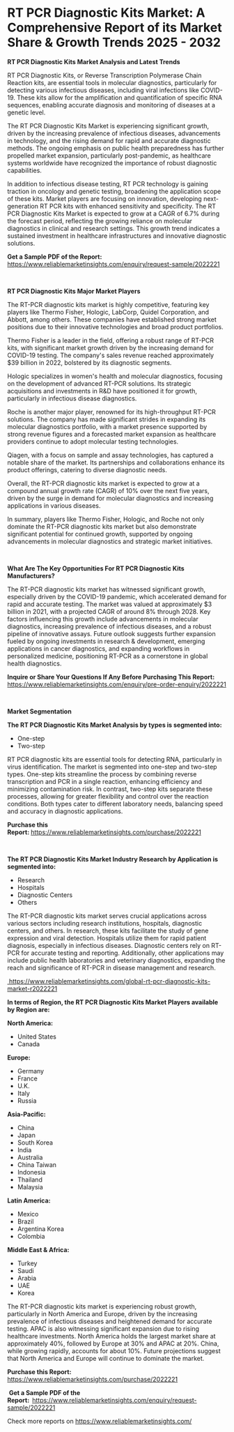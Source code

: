 <p><h1>RT PCR Diagnostic Kits Market: A Comprehensive Report of its Market Share & Growth Trends 2025 - 2032</h1></p><p><strong>RT PCR Diagnostic Kits Market Analysis and Latest Trends</strong></p>
<p><p>RT PCR Diagnostic Kits, or Reverse Transcription Polymerase Chain Reaction kits, are essential tools in molecular diagnostics, particularly for detecting various infectious diseases, including viral infections like COVID-19. These kits allow for the amplification and quantification of specific RNA sequences, enabling accurate diagnosis and monitoring of diseases at a genetic level.</p><p>The RT PCR Diagnostic Kits Market is experiencing significant growth, driven by the increasing prevalence of infectious diseases, advancements in technology, and the rising demand for rapid and accurate diagnostic methods. The ongoing emphasis on public health preparedness has further propelled market expansion, particularly post-pandemic, as healthcare systems worldwide have recognized the importance of robust diagnostic capabilities.</p><p>In addition to infectious disease testing, RT PCR technology is gaining traction in oncology and genetic testing, broadening the application scope of these kits. Market players are focusing on innovation, developing next-generation RT PCR kits with enhanced sensitivity and specificity. The RT PCR Diagnostic Kits Market is expected to grow at a CAGR of 6.7% during the forecast period, reflecting the growing reliance on molecular diagnostics in clinical and research settings. This growth trend indicates a sustained investment in healthcare infrastructures and innovative diagnostic solutions.</p></p>
<p><strong>Get a Sample PDF of the Report:&nbsp;</strong> <a href="https://www.reliablemarketinsights.com/enquiry/request-sample/2022221?utm_campaign=3045&utm_medium=2&utm_source=Github&utm_content=ia&utm_term=04032025&utm_id=rt-pcr-diagnostic-kits">https://www.reliablemarketinsights.com/enquiry/request-sample/2022221</a></p>
<p>&nbsp;</p>
<p><strong>RT PCR Diagnostic Kits Major Market Players</strong></p>
<p><p>The RT-PCR diagnostic kits market is highly competitive, featuring key players like Thermo Fisher, Hologic, LabCorp, Quidel Corporation, and Abbott, among others. These companies have established strong market positions due to their innovative technologies and broad product portfolios.</p><p>Thermo Fisher is a leader in the field, offering a robust range of RT-PCR kits, with significant market growth driven by the increasing demand for COVID-19 testing. The company's sales revenue reached approximately $39 billion in 2022, bolstered by its diagnostic segments.</p><p>Hologic specializes in women's health and molecular diagnostics, focusing on the development of advanced RT-PCR solutions. Its strategic acquisitions and investments in R&D have positioned it for growth, particularly in infectious disease diagnostics.</p><p>Roche is another major player, renowned for its high-throughput RT-PCR solutions. The company has made significant strides in expanding its molecular diagnostics portfolio, with a market presence supported by strong revenue figures and a forecasted market expansion as healthcare providers continue to adopt molecular testing technologies.</p><p>Qiagen, with a focus on sample and assay technologies, has captured a notable share of the market. Its partnerships and collaborations enhance its product offerings, catering to diverse diagnostic needs.</p><p>Overall, the RT-PCR diagnostic kits market is expected to grow at a compound annual growth rate (CAGR) of 10% over the next five years, driven by the surge in demand for molecular diagnostics and increasing applications in various diseases.</p><p>In summary, players like Thermo Fisher, Hologic, and Roche not only dominate the RT-PCR diagnostic kits market but also demonstrate significant potential for continued growth, supported by ongoing advancements in molecular diagnostics and strategic market initiatives.</p></p>
<p>&nbsp;</p>
<p><strong>What Are The Key Opportunities For RT PCR Diagnostic Kits Manufacturers?</strong></p>
<p><p>The RT-PCR diagnostic kits market has witnessed significant growth, especially driven by the COVID-19 pandemic, which accelerated demand for rapid and accurate testing. The market was valued at approximately $3 billion in 2021, with a projected CAGR of around 8% through 2028. Key factors influencing this growth include advancements in molecular diagnostics, increasing prevalence of infectious diseases, and a robust pipeline of innovative assays. Future outlook suggests further expansion fueled by ongoing investments in research & development, emerging applications in cancer diagnostics, and expanding workflows in personalized medicine, positioning RT-PCR as a cornerstone in global health diagnostics.</p></p>
<p><strong>Inquire or Share Your Questions If Any Before Purchasing This Report:</strong> <a href="https://www.reliablemarketinsights.com/enquiry/pre-order-enquiry/2022221?utm_campaign=3045&utm_medium=2&utm_source=Github&utm_content=ia&utm_term=04032025&utm_id=rt-pcr-diagnostic-kits">https://www.reliablemarketinsights.com/enquiry/pre-order-enquiry/2022221</a></p>
<p>&nbsp;</p>
<p><strong>Market Segmentation</strong></p>
<p><strong>The RT PCR Diagnostic Kits Market Analysis by types is segmented into:</strong></p>
<p><ul><li>One-step</li><li>Two-step</li></ul></p>
<p><p>RT PCR diagnostic kits are essential tools for detecting RNA, particularly in virus identification. The market is segmented into one-step and two-step types. One-step kits streamline the process by combining reverse transcription and PCR in a single reaction, enhancing efficiency and minimizing contamination risk. In contrast, two-step kits separate these processes, allowing for greater flexibility and control over the reaction conditions. Both types cater to different laboratory needs, balancing speed and accuracy in diagnostic applications.</p></p>
<p><strong>Purchase this Report:&nbsp;</strong><a href="https://www.reliablemarketinsights.com/purchase/2022221?utm_campaign=3045&utm_medium=2&utm_source=Github&utm_content=ia&utm_term=04032025&utm_id=rt-pcr-diagnostic-kits">https://www.reliablemarketinsights.com/purchase/2022221</a></p>
<p>&nbsp;</p>
<p><strong>The RT PCR Diagnostic Kits Market Industry Research by Application is segmented into:</strong></p>
<p><ul><li>Research</li><li>Hospitals</li><li>Diagnostic Centers</li><li>Others</li></ul></p>
<p><p>The RT-PCR diagnostic kits market serves crucial applications across various sectors including research institutions, hospitals, diagnostic centers, and others. In research, these kits facilitate the study of gene expression and viral detection. Hospitals utilize them for rapid patient diagnosis, especially in infectious diseases. Diagnostic centers rely on RT-PCR for accurate testing and reporting. Additionally, other applications may include public health laboratories and veterinary diagnostics, expanding the reach and significance of RT-PCR in disease management and research.</p></p>
<p><a href="https://www.reliablemarketinsights.com/global-rt-pcr-diagnostic-kits-market-r2022221?utm_campaign=3045&utm_medium=2&utm_source=Github&utm_content=ia&utm_term=04032025&utm_id=rt-pcr-diagnostic-kits">&nbsp;https://www.reliablemarketinsights.com/global-rt-pcr-diagnostic-kits-market-r2022221</a></p>
<p><strong>In terms of Region, the RT PCR Diagnostic Kits Market Players available by Region are:</strong></p>
<p>
    <p> <strong> North America: </strong>
        <ul>
            <li>United States</li>
            <li>Canada</li>
        </ul>
        </p> 
    <p> <strong> Europe: </strong>
        <ul>
            <li>Germany</li>
            <li>France</li>
            <li>U.K.</li>
            <li>Italy</li>
            <li>Russia</li>
        </ul>
        </p> 
    <p> <strong> Asia-Pacific: </strong>
        <ul>
            <li>China</li>
            <li>Japan</li>
            <li>South Korea</li>
            <li>India</li>
            <li>Australia</li>
            <li>China Taiwan</li>
            <li>Indonesia</li>
            <li>Thailand</li>
            <li>Malaysia</li>
        </ul>
        </p> 
    <p> <strong> Latin America: </strong>
        <ul>
            <li>Mexico</li>
            <li>Brazil</li>
            <li>Argentina Korea</li>
            <li>Colombia</li>
        </ul>
        </p> 
    <p> <strong> Middle East & Africa: </strong>
        <ul>
            <li>Turkey</li>
            <li>Saudi</li>
            <li>Arabia</li>
            <li>UAE</li>
            <li>Korea</li>
        </ul>
    </p>
    </p>
<p><p>The RT-PCR diagnostic kits market is experiencing robust growth, particularly in North America and Europe, driven by the increasing prevalence of infectious diseases and heightened demand for accurate testing. APAC is also witnessing significant expansion due to rising healthcare investments. North America holds the largest market share at approximately 40%, followed by Europe at 30% and APAC at 20%. China, while growing rapidly, accounts for about 10%. Future projections suggest that North America and Europe will continue to dominate the market.</p></p>
<p><strong>Purchase this Report: </strong><a href="https://www.reliablemarketinsights.com/purchase/2022221?utm_campaign=3045&utm_medium=2&utm_source=Github&utm_content=ia&utm_term=04032025&utm_id=rt-pcr-diagnostic-kits">https://www.reliablemarketinsights.com/purchase/2022221</a></p>
<p>&nbsp;<strong>Get a Sample PDF of the Report:&nbsp;&nbsp;</strong><a href="https://www.reliablemarketinsights.com/enquiry/request-sample/2022221?utm_campaign=3045&utm_medium=2&utm_source=Github&utm_content=ia&utm_term=04032025&utm_id=rt-pcr-diagnostic-kits">https://www.reliablemarketinsights.com/enquiry/request-sample/2022221</a></p>
<p><strong></strong></p>
<p>Check more reports on <a href="https://www.reliablemarketinsights.com/?utm_campaign=3045&utm_medium=2&utm_source=Github&utm_content=ia&utm_term=04032025&utm_id=rt-pcr-diagnostic-kits">https://www.reliablemarketinsights.com/</a></p>